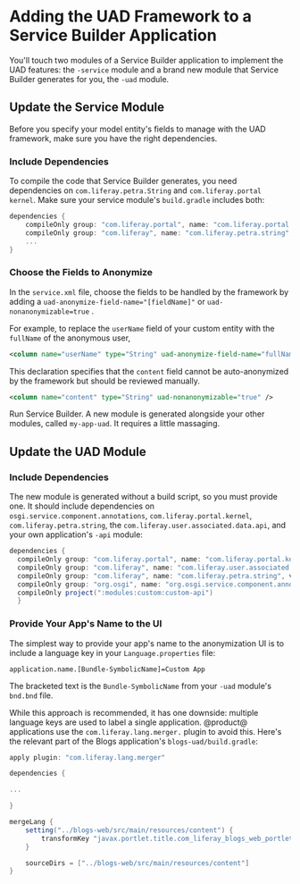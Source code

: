# Adding the UAD Framework to a Service Builder Application

You'll touch two modules of a Service Builder application to implement the UAD
features: the `-service` module and a brand new module that Service Builder
generates for you, the `-uad` module.

## Update the Service Module

Before you specify your model entity's fields to manage with the UAD framework,
make sure you have the right dependencies.

### Include Dependencies

To compile the code that Service Builder generates, you need dependencies on
`com.liferay.petra.String` and `com.liferay.portal kernel`. Make sure your
service module's `build.gradle` includes both:

```groovy
dependencies {
    compileOnly group: "com.liferay.portal", name: "com.liferay.portal.kernel", version: "4.4.0"
    compileOnly group: "com.liferay", name: "com.liferay.petra.string", version: "3.0.0"
    ...
}
```

### Choose the Fields to Anonymize

In the `service.xml` file, choose the fields to be handled by the framework by adding a `uad-anonymize-field-name="[fieldName]"` or `uad-nonanonymizable=true` . 

For example, to replace the `userName` field of your custom entity with the `fullName` of the anonymous user,

```xml
<column name="userName" type="String" uad-anonymize-field-name="fullName" />
```

This declaration specifies that the `content` field cannot be auto-anonymized by
the framework but should be reviewed manually.

```xml
<column name="content" type="String" uad-nonanonymizable="true" />
```

Run Service Builder. A new module is generated alongside your other modules,
called `my-app-uad`. It requires a little massaging.

## Update the UAD Module

### Include Dependencies

The new module is generated without a build script, so you must provide one. It
should include dependencies on `osgi.service.component.annotations`,
`com.liferay.portal.kernel`, `com.liferay.petra.string`, the
`com.liferay.user.associated.data.api`, and your own application's `-api`
module:

```groovy
dependencies {
  compileOnly group: "com.liferay.portal", name: "com.liferay.portal.kernel", version: "4.4.0"
  compileOnly group: "com.liferay", name: "com.liferay.user.associated.data.api", version: "4.1.1"
  compileOnly group: "com.liferay", name: "com.liferay.petra.string", version: "3.0.0"
  compileOnly group: "org.osgi", name: "org.osgi.service.component.annotations", version: "1.3.0"
  compileOnly project(":modules:custom:custom-api")
  }
```

### Provide Your App's Name to the UI

The simplest way to provide your app's name to the anonymization UI is to
include a language key in your `Language.properties` file:

```properties
application.name.[Bundle-SymbolicName]=Custom App
```

The bracketed text is the `Bundle-SymbolicName` from your `-uad` module's
`bnd.bnd` file. 

While this approach is recommended, it has one downside: multiple language keys
are used to label a single application. @product@ applications use the
`com.liferay.lang.merger.` plugin to avoid this. Here's the relevant part of the
Blogs application's `blogs-uad/build.gradle`:

```groovy
apply plugin: "com.liferay.lang.merger"

dependencies {

...

}

mergeLang {
    setting("../blogs-web/src/main/resources/content") {
        transformKey "javax.portlet.title.com_liferay_blogs_web_portlet_BlogsPortlet", "application.name.com.liferay.blogs.uad"
    }

    sourceDirs = ["../blogs-web/src/main/resources/content"]
}
```

